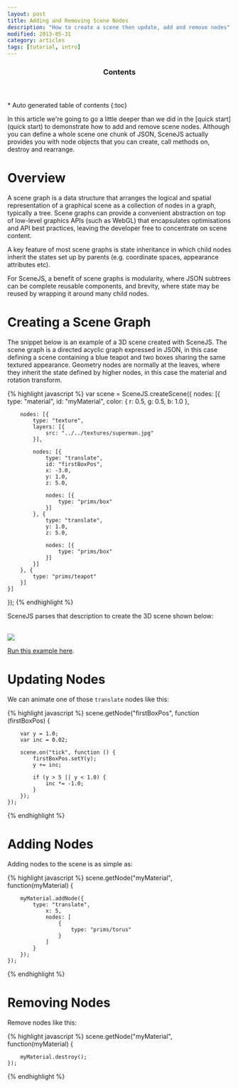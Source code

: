 ```yaml
---
layout: post
title: Adding and Removing Scene Nodes
description: "How to create a scene then update, add and remove nodes"
modified: 2013-05-31
category: articles
tags: [tutorial, intro]
---
```


<section id="table-of-contents" class="toc">
  <header>
    <h3>Contents</h3>
  </header>
<div id="drawer" markdown="1">
*  Auto generated table of contents
{:toc}
</div>
</section><!-- /#table-of-contents -->

In this article we're going to go a little deeper than we did in the [quick start](quick start) to demonstrate how to
add and remove scene nodes. Although you can define a whole scene one chunk of JSON, SceneJS actually provides you with
node objects that you can create, call methods on, destroy and rearrange.

# Overview
A scene graph is a data structure that arranges the logical and spatial representation of a graphical scene as a collection
of nodes in a graph, typically a tree. Scene graphs can provide a convenient abstraction on top of low-level graphics APIs
(such as WebGL) that encapsulates optimisations and API best practices, leaving the developer free to concentrate on scene content.

A key feature of most scene graphs is state inheritance in which child nodes inherit the states set up by parents
(e.g. coordinate spaces, appearance attributes etc).

For SceneJS, a benefit of scene graphs is modularity, where JSON subtrees can be complete reusable components, and brevity,
where state may be reused by wrapping it around many child nodes.

# Creating a Scene Graph
The snippet below is an example of a 3D scene created with SceneJS. The scene graph is a directed acyclic graph expressed
in JSON, in this case defining a scene containing a blue teapot and two boxes sharing the same textured appearance.
Geometry nodes are normally at the leaves, where they inherit the state defined by higher nodes, in this case the material
and rotation transform.

{% highlight javascript %}
var scene = SceneJS.createScene({
    nodes: [{
        type: "material",
        id: "myMaterial",
        color: {
            r: 0.5,
            g: 0.5,
            b: 1.0
        },

        nodes: [{
            type: "texture",
            layers: [{
                src: "../../textures/superman.jpg"
            }],

            nodes: [{
                type: "translate",
                id: "firstBoxPos",
                x: -3.0,
                y: 1.0,
                z: 5.0,

                nodes: [{
                    type: "prims/box"
                }]
            }, {
                type: "translate",
                y: 1.0,
                z: 5.0,

                nodes: [{
                    type: "prims/box"
                }]
            }]
        }, {
            type: "prims/teapot"
        }]
    }]
});
{% endhighlight %}

SceneJS parses that description to create the 3D scene shown below:
<br/><br/>

[![](http://scenejs.org/images/secondExample.jpg)](http://scenejs.org/examples.html?page=secondExample)

[Run this example here](http://scenejs.org/examples.html?page=secondExample).

# Updating Nodes
We can animate one of those ```translate``` nodes like this:

{% highlight javascript %}
scene.getNode("firstBoxPos",
    function (firstBoxPos) {

        var y = 1.0;
        var inc = 0.02;

        scene.on("tick", function () {
            firstBoxPos.setY(y);
            y += inc;

            if (y > 5 || y < 1.0) {
                inc *= -1.0;
            }
        });
    });
{% endhighlight %}

# Adding Nodes
Adding nodes to the scene is as simple as:

{% highlight javascript %}
scene.getNode("myMaterial",
    function(myMaterial) {

        myMaterial.addNode({
            type: "translate",
                x: 5,
                nodes: [
                    {
                        type: "prims/torus"
                    }
                ]
            }
        });
    });
{% endhighlight %}

# Removing Nodes
Remove nodes like this:

{% highlight javascript %}
scene.getNode("myMaterial",
    function(myMaterial) {

        myMaterial.destroy();
    });
{% endhighlight %}

